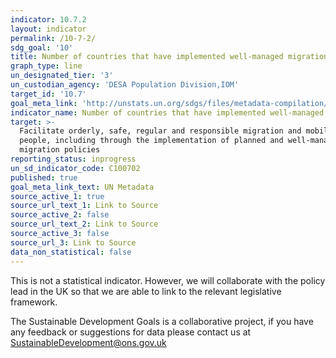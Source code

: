 ```yaml
---
indicator: 10.7.2
layout: indicator
permalink: /10-7-2/
sdg_goal: '10'
title: Number of countries that have implemented well-managed migration policies
graph_type: line
un_designated_tier: '3'
un_custodian_agency: 'DESA Population Division,IOM'
target_id: '10.7'
goal_meta_link: 'http://unstats.un.org/sdgs/files/metadata-compilation/Metadata-Goal-10.pdf'
indicator_name: Number of countries that have implemented well-managed migration policies
target: >-
  Facilitate orderly, safe, regular and responsible migration and mobility of
  people, including through the implementation of planned and well-managed
  migration policies
reporting_status: inprogress
un_sd_indicator_code: C100702
published: true
goal_meta_link_text: UN Metadata
source_active_1: true
source_url_text_1: Link to Source
source_active_2: false
source_url_text_2: Link to Source
source_active_3: false
source_url_3: Link to Source
data_non_statistical: false
---
```

This is not a statistical indicator. However, we will collaborate with the policy lead in the UK so that we are able to link to the relevant legislative framework.

The Sustainable Development Goals is a collaborative project, if you have any feedback or suggestions for data please contact us at <SustainableDevelopment@ons.gov.uk>  

